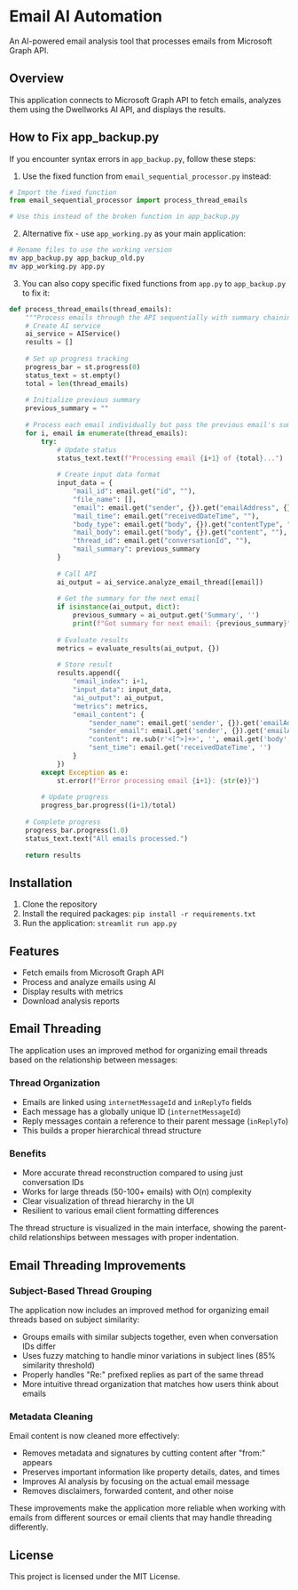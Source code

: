 # Email AI Automation

An AI-powered email analysis tool that processes emails from Microsoft Graph API.

## Overview

This application connects to Microsoft Graph API to fetch emails, analyzes them using the Dwellworks AI API, and displays the results.

## How to Fix app_backup.py

If you encounter syntax errors in `app_backup.py`, follow these steps:

1. Use the fixed function from `email_sequential_processor.py` instead:

```python
# Import the fixed function
from email_sequential_processor import process_thread_emails

# Use this instead of the broken function in app_backup.py
```

2. Alternative fix - use `app_working.py` as your main application:

```bash
# Rename files to use the working version
mv app_backup.py app_backup_old.py
mv app_working.py app.py
```

3. You can also copy specific fixed functions from `app.py` to `app_backup.py` to fix it:

```python
def process_thread_emails(thread_emails):
    """Process emails through the API sequentially with summary chaining"""
    # Create AI service
    ai_service = AIService()
    results = []
    
    # Set up progress tracking
    progress_bar = st.progress(0)
    status_text = st.empty()
    total = len(thread_emails)
    
    # Initialize previous summary
    previous_summary = ""
    
    # Process each email individually but pass the previous email's summary
    for i, email in enumerate(thread_emails):
        try:
            # Update status
            status_text.text(f"Processing email {i+1} of {total}...")
            
            # Create input data format
            input_data = {
                "mail_id": email.get("id", ""),
                "file_name": [],
                "email": email.get("sender", {}).get("emailAddress", {}).get("address", ""),
                "mail_time": email.get("receivedDateTime", ""),
                "body_type": email.get("body", {}).get("contentType", ""),
                "mail_body": email.get("body", {}).get("content", ""),
                "thread_id": email.get("conversationId", ""),
                "mail_summary": previous_summary
            }
            
            # Call API
            ai_output = ai_service.analyze_email_thread([email])
            
            # Get the summary for the next email
            if isinstance(ai_output, dict):
                previous_summary = ai_output.get('Summary', '')
                print(f"Got summary for next email: {previous_summary}")
            
            # Evaluate results
            metrics = evaluate_results(ai_output, {})
            
            # Store result
            results.append({
                "email_index": i+1,
                "input_data": input_data,
                "ai_output": ai_output,
                "metrics": metrics,
                "email_content": {
                    "sender_name": email.get('sender', {}).get('emailAddress', {}).get('name', 'Unknown'),
                    "sender_email": email.get('sender', {}).get('emailAddress', {}).get('address', 'unknown'),
                    "content": re.sub(r'<[^>]+>', '', email.get('body', {}).get('content', '')),
                    "sent_time": email.get('receivedDateTime', '')
                }
            })
        except Exception as e:
            st.error(f"Error processing email {i+1}: {str(e)}")
        
        # Update progress
        progress_bar.progress((i+1)/total)
    
    # Complete progress
    progress_bar.progress(1.0)
    status_text.text("All emails processed.")
    
    return results
```

## Installation

1. Clone the repository
2. Install the required packages: `pip install -r requirements.txt`
3. Run the application: `streamlit run app.py`

## Features

- Fetch emails from Microsoft Graph API
- Process and analyze emails using AI
- Display results with metrics
- Download analysis reports

## Email Threading

The application uses an improved method for organizing email threads based on the relationship between messages:

### Thread Organization

- Emails are linked using `internetMessageId` and `inReplyTo` fields
- Each message has a globally unique ID (`internetMessageId`)
- Reply messages contain a reference to their parent message (`inReplyTo`)
- This builds a proper hierarchical thread structure

### Benefits

- More accurate thread reconstruction compared to using just conversation IDs
- Works for large threads (50-100+ emails) with O(n) complexity
- Clear visualization of thread hierarchy in the UI
- Resilient to various email client formatting differences

The thread structure is visualized in the main interface, showing the parent-child relationships between messages with proper indentation.

## Email Threading Improvements

### Subject-Based Thread Grouping

The application now includes an improved method for organizing email threads based on subject similarity:

- Groups emails with similar subjects together, even when conversation IDs differ
- Uses fuzzy matching to handle minor variations in subject lines (85% similarity threshold)
- Properly handles "Re:" prefixed replies as part of the same thread
- More intuitive thread organization that matches how users think about emails

### Metadata Cleaning

Email content is now cleaned more effectively:

- Removes metadata and signatures by cutting content after "from:" appears
- Preserves important information like property details, dates, and times
- Improves AI analysis by focusing on the actual email message
- Removes disclaimers, forwarded content, and other noise

These improvements make the application more reliable when working with emails from different sources or email clients that may handle threading differently.

## License

This project is licensed under the MIT License.
